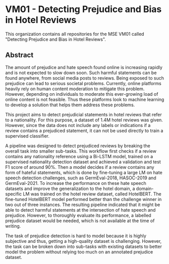 # VM01 - Detecting Prejudice and Bias in Hotel Reviews

This organization contains all repositories for the MSE VM01 called "Detecting Prejudice and Bias in Hotel Reviews".

## Abstract
The amount of prejudice and hate speech found online is increasing rapidly and is not expected to slow down soon. Such harmful statements can be found anywhere, from social media posts to reviews. Being exposed to such prejudice can lead to serious societal problems. Currently, online platforms heavily rely on human content moderation to mitigate this problem. However, depending on individuals to moderate this ever-growing load of online content is not feasible. Thus these platforms look to machine learning to develop a solution that helps them address these problems.

This project aims to detect prejudicial statements in hotel reviews that refer to a nationality. For this purpose, a dataset of 1.4M hotel reviews was given. However, since the data does not include any labels or indications if a review contains a prejudiced statement, it can not be used directly to train a supervised classifier.

A pipeline was designed to detect prejudiced reviews by breaking the overall task into smaller sub-tasks. This workflow first checks if a review contains any nationality reference using a Bi-LSTM model, trained on a supervised nationality detection dataset and achieved a validation and test F1 score of around 90%. Then a model decides if a review contains any form of hateful statements, which is done by fine-tuning a large LM on hate speech detection challenges, such as GermEval-2018, HASOC-2019 and GermEval-2021. To increase the performance on these hate speech datasets and improve the generalization to the hotel domain, a domain-specific LM was trained on the hotel review dataset, called HotelBERT. The fine-tuned HotelBERT model performed better than the challenge winner in two out of three instances. The resulting pipeline indicated that it might be able to detect harmful statements at the intersection of hate speech and prejudice. However, to thoroughly evaluate its performance, a labelled prejudice dataset would be needed, which is not available at the time of writing.

The task of prejudice detection is hard to model because it is highly subjective and thus, getting a high-quality dataset is challenging. However, the task can be broken down into sub-tasks with existing datasets to better model the problem without relying too much on an annotated prejudice dataset.
